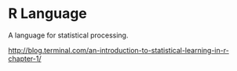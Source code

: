 R Language
==========

A language for statistical processing.

http://blog.terminal.com/an-introduction-to-statistical-learning-in-r-chapter-1/
